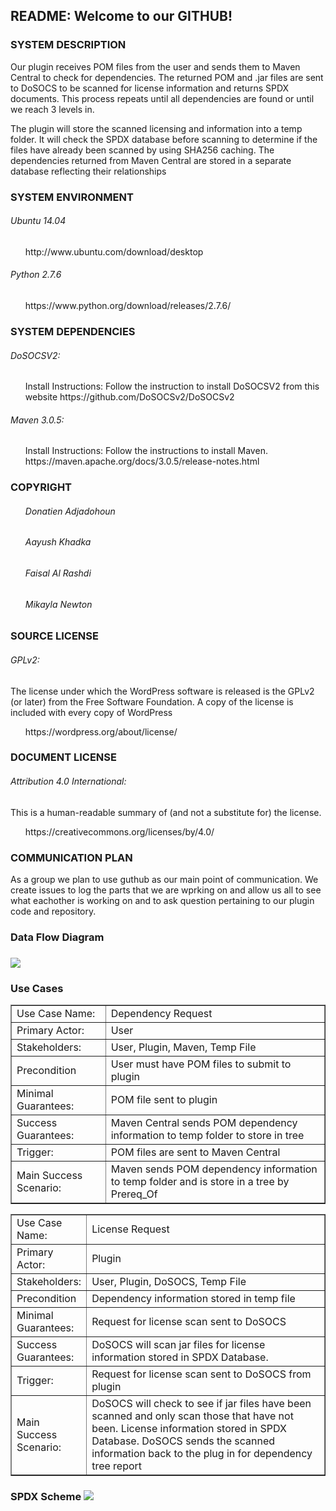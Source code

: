 <h2>README: Welcome to our GITHUB!</h2>

<h3>SYSTEM DESCRIPTION</h3> 
  <p>Our plugin receives POM files from the user and sends them to Maven Central to check for dependencies. The returned POM and .jar files are sent to DoSOCS to be scanned for license information and returns SPDX documents. This process repeats until all dependencies are found or until we reach 3 levels in.</p>

<p>The plugin will store the scanned licensing and  information into a temp folder. It will check the SPDX database before scanning to determine if the files have already been scanned by using SHA256 caching. The dependencies returned from Maven Central are stored in a separate database reflecting their relationships</p>  
  
<h3>SYSTEM ENVIRONMENT</h3>
 <h6>Ubuntu 14.04</h6>
  <ul><p>http://www.ubuntu.com/download/desktop </p></ul>
 <h6>Python 2.7.6</h6>
    <ul><p>https://www.python.org/download/releases/2.7.6/</p></ul>
 
 <h3>SYSTEM DEPENDENCIES</h3>
 <h6>DoSOCSV2:</h6>
   <ul><p>Install Instructions:  Follow the instruction to install DoSOCSV2 from this website              https://github.com/DoSOCSv2/DoSOCSv2</p></ul>
 <h6>Maven 3.0.5:</h6>
   <ul><p>Install Instructions: Follow the instructions to install Maven. https://maven.apache.org/docs/3.0.5/release-notes.html</p></ul>
  
<h3>COPYRIGHT</h3>
  <ul><h6>Donatien Adjadohoun</h6></ul>
  <ul><h6>Aayush Khadka</h6></ul>
  <ul><h6>Faisal Al Rashdi</h6></ul>
  <ul><h6>Mikayla Newton</h6></ul>
  
<h3>SOURCE LICENSE</h3>
   <h6>GPLv2:</h6> <p>The license under which the WordPress software is released is the GPLv2 (or later) from the Free Software           Foundation. A copy of the license is included with every copy of WordPress</p>
  <ul>https://wordpress.org/about/license/</ul>
  
<h3>DOCUMENT LICENSE</h3>
  <h6>Attribution 4.0 International:</h6> <p>This is a human-readable summary of (and not a substitute for) the license.</p>
  <ul> https://creativecommons.org/licenses/by/4.0/</ul>
  
<h3>COMMUNICATION PLAN</h3>

  <p>As a group we plan to use guthub as our main point of communication. We create issues to log the parts that we are wprking on and   allow us all to see what eachother is working on and to ask question pertaining to our plugin code and repository.</p>

<h3>Data Flow Diagram<h3>
<img src = "https://cloud.githubusercontent.com/assets/16999040/13802468/413ed47e-eb0a-11e5-9b46-60d9177057b9.png"></img>

<h3>Use Cases</h3>
<table border="1" style="width:100%">
  <tr>
    <td>Use Case Name:</td>
    <td>Dependency Request</td> 
  </tr>
  <tr>
    <td>Primary Actor:</td>
    <td>User</td> 
  </tr>
  <tr>
    <td>Stakeholders:</td>
    <td>User, Plugin, Maven, Temp File</td> 
  </tr>
  <tr>
    <td>Precondition</td>
    <td>User must have POM files to submit to plugin</td> 
  </tr>
  <tr>
    <td>Minimal Guarantees:</td>
    <td>POM file sent to plugin </td> 
  </tr>
  <tr>
    <td>Success Guarantees:</td>
    <td>Maven Central sends POM dependency information to temp folder to store in tree</td> 
  </tr>
  <tr>
    <td>Trigger:</td>
    <td>POM files are sent to Maven Central</td> 
  </tr>
  <tr>
    <td>Main Success Scenario:</td>
    <td>Maven sends POM dependency information to temp folder and is store in a tree by Prereq_Of</td> 
  </tr>
</table>

<table border="1" style="width:100%">
  <tr>
    <td width="20%">Use Case Name:</td>
    <td width="80%">License Request</td> 
  </tr>
  <tr>
    <td width="20%">Primary Actor:</td>
    <td width="80%">Plugin</td> 
  </tr>
  <tr>
    <td width="20%">Stakeholders:</td>
    <td width="80%">User, Plugin, DoSOCS, Temp File</td> 
  </tr>
  <tr>
    <td width="20%">Precondition</td>
    <td width="80%">Dependency information stored in temp file</td> 
  </tr>
  <tr>
    <td width="20%">Minimal Guarantees:</td>
    <td width="80%">Request for license scan sent to DoSOCS</td> 
  </tr>
  <tr>
    <td width="20%">Success Guarantees:</td>
    <td width="80%">DoSOCS will scan jar files for license information stored in SPDX Database.</td> 
  </tr>
  <tr>
    <td width="20%">Trigger:</td>
    <td width="80%">Request for license scan sent to DoSOCS from plugin</td> 
  </tr>
  <tr>
    <td width="20%">Main Success Scenario:</td>
    <td width="80%">DoSOCS will check to see if jar files have been scanned and only scan those that have not been. License information stored in SPDX Database. DoSOCS sends the scanned information back to the plug in for dependency tree report</td> 
  </tr>
</table>

<h3> SPDX Scheme </3>
<img src = "https://cloud.githubusercontent.com/assets/16908431/13798237/3d7990c2-eae2-11e5-8b4a-361832e60f8e.PNG"></img>
